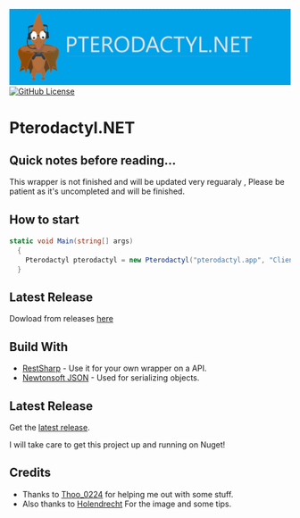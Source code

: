 ![image](https://github.com/SlothsAreLazyTho/Pterodactyl.NET/blob/main/Pterodactyl.NET.Resources/logo.png)
[![GitHub License](https://img.shields.io/github/license/SlothsAreLazyTho/Pterodactyl.NET)](https://github.com/SlothsAreLazyTho/Pterodactyl.NET/blob/master/LICENSE)
# Pterodactyl.NET

## Quick notes before reading...
This wrapper is not finished and will be updated very reguaraly , Please be patient as it's uncompleted and will be finished.

## How to start

```cs
static void Main(string[] args)
  {
    Pterodactyl pterodactyl = new Pterodactyl("pterodactyl.app", "Client Key Or Application Key");
  }
```



## Latest Release
Dowload from releases [here](https://github.com/KadePcGames/Sharpdactyl/releases/latest)



## Build With
* [RestSharp](https://restsharp.dev/) - Use it for your own wrapper on a API.
* [Newtonsoft JSON](https://www.newtonsoft.com/json) - Used for serializing objects.



## Latest Release
Get the [latest release](https://github.com/SlothsAreLazyTho/Pterodactyl.NET/releases).

I will take care to get this project up and running on Nuget!



## Credits
* Thanks to [Thoo_0224](https://github.com/thoo0224) for helping me out with some stuff.
* Also thanks to [Holendrecht](https://github.com/Holendrecht) For the image and some tips.
